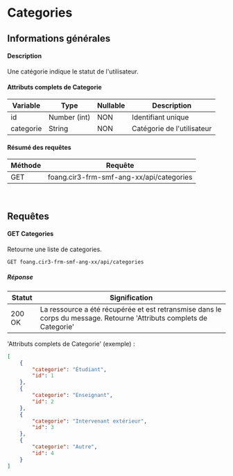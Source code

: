 # Categories

## Informations générales
#### Description
Une catégorie indique le statut de l'utilisateur.

#### Attributs complets de Categorie
| Variable        | Type                  | Nullable | Description                            |
| --------------- | --------------------- | -------- | -------------------------------------- |
| id              | Number (int)          | NON      | Identifiant unique                     |
| categorie       | String                | NON      | Catégorie de l'utilisateur             |

#### Résumé des requêtes
| Méthode                            | Requête                                      |
| ---------------------------------- | ---------------------------------------------|
| <span class="get">GET</span>       | foang.cir3-frm-smf-ang-xx/api/categories     |

<br>
<div class="page-break"></div>

## Requêtes
#### <span class="get">GET</span> Categories

Retourne une liste de categories.

`GET foang.cir3-frm-smf-ang-xx/api/categories`

##### Réponse
| Statut          | Signification                                                             |
| --------------- | ------------------------------------------------------------------------- |
| 200 OK          | La ressource a été récupérée et est retransmise dans le corps du message. Retourne 'Attributs complets de Categorie' |

'Attributs complets de Categorie' (exemple) :

```json
[
    {
        "categorie": "Étudiant",
        "id": 1
    },
    {
        "categorie": "Enseignant",
        "id": 2
    },
    {
        "categorie": "Intervenant extérieur",
        "id": 3
    },
    {
        "categorie": "Autre",
        "id": 4
    }
]
```
